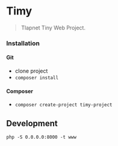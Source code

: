 # Timy

> Tlapnet Tiny Web Project.

### Installation

#### Git

- clone project
- `composer install`

#### Composer

- `composer create-project timy-project`

## Development

```
php -S 0.0.0.0:8000 -t www
```
